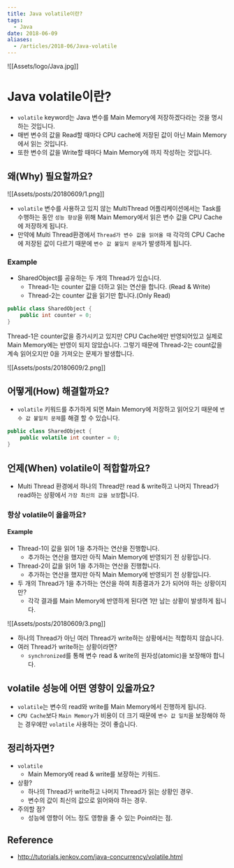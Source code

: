 ```yaml
---
title: Java volatile이란?
tags:
  - Java
date: 2018-06-09
aliases: 
  - /articles/2018-06/Java-volatile
---
```


![[Assets/logo/Java.jpg]]

# Java volatile이란?
- `volatile` keyword는 Java 변수를 Main Memory에 저장하겠다라는 것을 명시하는 것입니다.
- 매번 변수의 값을 Read할 때마다 CPU cache에 저장된 값이 아닌 Main Memory에서 읽는 것입니다.
- 또한 변수의 값을 Write할 때마다 Main Memory에 까지 작성하는 것입니다.


## 왜(Why) 필요할까요?

![[Assets/posts/20180609/1.png]]

- `volatile` 변수를 사용하고 있지 않는 MultiThread 어플리케이션에서는 Task를 수행하는 동안 `성능 향상`을 위해 Main Memory에서 읽은 변수 값을 CPU Cache에 저장하게 됩니다.
- 만약에 Multi Thread환경에서 `Thread가 변수 값을 읽어올 때` 각각의 CPU Cache에 저장된 값이 다르기 때문에 `변수 값 불일치 문제`가 발생하게 됩니다.



### Example
- SharedObject를 공유하는 두 개의 Thread가 있습니다.
    - Thread-1는 counter 값을 더하고 읽는 연산을 합니다. (Read & Write)
    - Thread-2는 counter 값을 읽기만 합니다.(Only Read)

```java
public class SharedObject {
    public int counter = 0;
}
```

Thread-1은 counter값을 증가시키고 있지만 CPU Cache에만 반영되어있고 실제로 Main Memory에는 반영이 되지 않았습니다.
그렇기 때문에 Thread-2는 count값을 계속 읽어오지만 0을 가져오는 문제가 발생합니다.

![[Assets/posts/20180609/2.png]]


## 어떻게(How) 해결할까요?
- `volatile` 키워드를 추가하게 되면 Main Memory에 저장하고 읽어오기 때문에 `변수 값 불일치 문제`를 해결 할 수 있습니다.

```java
public class SharedObject {
    public volatile int counter = 0;
}
```


## 언제(When) volatile이 적합할까요?
- Multi Thread 환경에서 하나의 Thread만 read & write하고 나머지 Thread가 read하는 상황에서 `가장 최신의 값을 보장`합니다.

### 항상 volatile이 옳을까요?
#### Example
- Thread-1이 값을 읽어 1을 추가하는 연산을 진행합니다.
    - 추가하는 연산을 했지만 아직 Main Memory에 반영되기 전 상황입니다.
- Thread-2이 값을 읽어 1을 추가하는 연산을 진행합니다.
    - 추가하는 연산을 했지만 아직 Main Memory에 반영되기 전 상황입니다.
- 두 개의 Thread가 1을 추가하는 연산을 하여 최종결과가 2가 되어야 하는 상황이지만?
    - 각각 결과를 Main Memory에 반영하게 된다면 1만 남는 상황이 발생하게 됩니다.

![[Assets/posts/20180609/3.png]]


- 하나의 Thread가 아닌 여러 Thread가 write하는 상황에서는 적합하지 않습니다.
- 여러 Thread가 write하는 상황이라면?
    - `synchronized`를 통해 변수 read & write의 원자성(atomic)을 보장해야 합니다.


## volatile 성능에 어떤 영향이 있을까요?
- `volatile`는 변수의 read와 write를 Main Memory에서 진행하게 됩니다.
- `CPU Cache`보다 `Main Memory`가 비용이 더 크기 때문에 `변수 값 일치`을 보장해야 하는 경우에만 `volatile` 사용하는 것이 좋습니다.


## 정리하자면?
- `volatile`
    - Main Memory에 read & write를 보장하는 키워드.
- 상황?
    - 하나의 Thread가 write하고 나머지 Thread가 읽는 상황인 경우.
    - 변수의 값이 최신의 값으로 읽어와야 하는 경우.
- 주의할 점?
    - 성능에 영향이 어느 정도 영향을 줄 수 있는 Point라는 점.



## Reference
- <http://tutorials.jenkov.com/java-concurrency/volatile.html>
